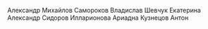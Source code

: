 Александр Михайлов
Самороков Владислав
Шевчук Екатерина
Александр Сидоров
Илларионова Ариадна
Кузнецов Антон

